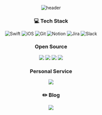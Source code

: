 <div align=center>

![header](https://capsule-render.vercel.app/api?type=soft&color=0F4C81&height=120&section=header&text=Hello,%20Henry!&fontSize=44&fontColor=FFFFFF)

### 💻 Tech Stack 
![Swift](https://img.shields.io/badge/swift-F54A2A?style=logo=appveyor&logo=swift&logoColor=white)
![iOS](https://img.shields.io/badge/iOS-000000?style=logo=appveyor&logo=ios&logoColor=white)
![Git](https://img.shields.io/badge/git-%23F05033.svg?style=logo=appveyor&logo=git&logoColor=white)
![Notion](https://img.shields.io/badge/Notion-%23000000.svg?style=logo=appveyor&logo=notion&logoColor=white)
![Jira](https://img.shields.io/badge/jira-%230A0FFF.svg?style=logo=appveyor&logo=jira&logoColor=white)
![Slack](https://img.shields.io/badge/Slack-4A154B?style=logo=appveyor&logo=slack&logoColor=white)

### Open Source
<a href="https://github.com/urijan44/ReturnResultKit" target="_blank"><img src="https://img.shields.io/badge/ReturnResultKit-000000?style=logo=appveyor&logo=github&logoColor=FFFFFF"/></a>
<a href="https://github.com/urijan44/CSVParser" target="_blank"><img src="https://img.shields.io/badge/CSVParser-000000?style=logo=appveyor&logo=github&logoColor=FFFFFF"/></a>
<a href="https://github.com/urijan44/SequenceQueue" target="_blank"><img src="https://img.shields.io/badge/SequenceQueue-000000?style=logo=appveyor&logo=github&logoColor=FFFFFF"/></a>
<a href="https://github.com/urijan44/InitialWordSpliter" target="_blank"><img src="https://img.shields.io/badge/SequenceQueue-000000?style=logo=appveyor&logo=github&logoColor=FFFFFF"/></a>

### Personal Service
<a href="https://apps.apple.com/kr/app/%EB%A6%AC%ED%94%84-%ED%88%AC%EB%91%90-leaf-to-do-list/id1596845558?l=en" target="_blank"><img src="https://img.shields.io/badge/Leaf%20To%20Do-0F4C81?style=logo=appveyor&logo=appstore&logoColor=9DD84B"/></a>

### ✏️ Blog
  <a href="https://doing-programming.tistory.com" target="_blank"><img src="https://img.shields.io/badge/Tistory-000000?style=logo=appveyor&logo=Tistory&logoColor=white"/></a>
